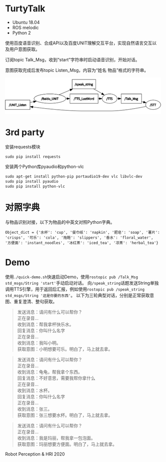 # TurtyTalk

- Ubuntu 18.04
- ROS melodic
- Python 2

使用百度语音识别、合成API以及百度UNIT理解交互平台，实现自然语言交互以及用户意图获取。

订阅topic Talk_Msg，收到“start”字符串时启动语音识别，开始对话。

意图获取完成后发布topic Listen_Msg，内容为“姓名 物品”格式的字符串。

![image](https://github.com/sszxc/TurtyTalk/blob/master/2020-04-09_17-03.png)

# 3rd party
安装requests模块
```
sudo pip install requests
```

安装两个Python库pyaudio和python-vlc
```
sudo apt-get install python-pip portaudio19-dev vlc libvlc-dev
sudo pip install pyaudio
sudo pip install python-vlc
```

# 对照字典
与物品识别对接，以下为物品的中英文对照Python字典。
```
Object_dict = {'水杯': 'cup', '餐巾纸': 'napkin', '肥皂': 'soap', '薯片': 'crisps', '可乐': 'cola', '拖鞋': 'slippers', '香水': 'floral_water', '方便面': 'instant_noodles', '冰红茶': 'iced_tea', '凉茶': 'herbal_tea'}
```

# Demo
使用`./quick-demo.sh`快速启动Demo，使用`rostopic pub /Talk_Msg std_msgs/String 'start'`手动启动对话。
向`/speak_string`话题发送String单独调用TTS引擎，用于返回后汇报，例如使用`rostopic pub /speak_string std_msgs/String '这是你要的东西'`。
以下为三轮典型对话，分别是正常获取意图、重复澄清、整句获取。

> 发送消息：请问有什么可以帮你？  
> 正在录音...  
> 收到消息：帮我拿杯快乐水。  
> 回复消息：你叫什么名字  
> 正在录音...  
> 收到消息：我叫小明。  
> 获取意图：小明想要可乐。明白了，马上就去拿。  

> 发送消息：请问有什么可以帮你？  
> 正在录音...  
> 收到消息：龟龟，帮我拿个东西。  
> 回复消息：不好意思，需要我帮你拿什么  
> 正在录音...  
> 收到消息：水杯。  
> 回复消息：你叫什么名字  
> 正在录音...  
> 收到消息：张三。  
> 获取意图：张三想要水杯。明白了，马上就去拿。  

> 发送消息：请问有什么可以帮你？  
> 正在录音...  
> 收到消息：我是玛丽，帮我拿一包泡面。  
> 获取意图：玛丽想要方便面。明白了，马上就去拿。  


Robot Perception & HRI 2020